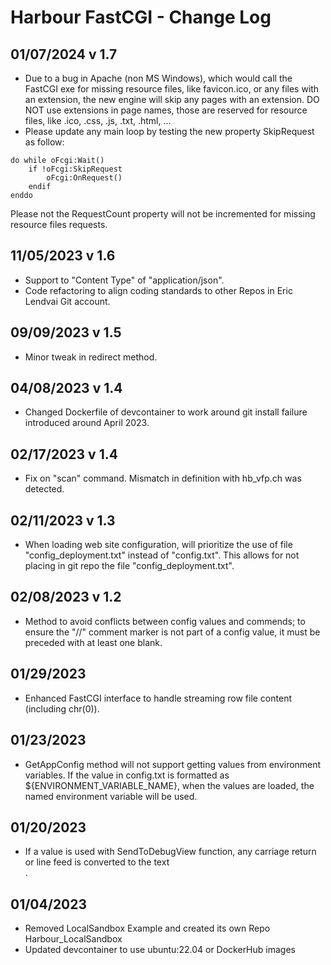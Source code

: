 # Harbour FastCGI - Change Log

## 01/07/2024 v 1.7
* Due to a bug in Apache (non MS Windows), which would call the FastCGI exe for missing resource files, like favicon.ico, or any files with an extension, the new engine will skip any pages with an extension. DO NOT use extensions in page names, those are reserved for resource files, like .ico, .css, .js, .txt, .html, ...
* Please update any main loop by testing the new property SkipRequest as follow:
```
do while oFcgi:Wait()
    if !oFcgi:SkipRequest
        oFcgi:OnRequest()
    endif
enddo
```
Please not the RequestCount property will not be incremented for missing resource files requests.

## 11/05/2023 v 1.6
* Support to "Content Type" of "application/json".
* Code refactoring to align coding standards to other Repos in Eric Lendvai Git account.

## 09/09/2023 v 1.5
* Minor tweak in redirect method.

## 04/08/2023 v 1.4
* Changed Dockerfile of devcontainer to work around git install failure introduced around April 2023.

## 02/17/2023 v 1.4
* Fix on "scan" command. Mismatch in definition with hb_vfp.ch was detected.

## 02/11/2023 v 1.3
* When loading web site configuration, will prioritize the use of file "config_deployment.txt" instead of "config.txt". This allows for not placing in git repo the file "config_deployment.txt".

## 02/08/2023 v 1.2
* Method to avoid conflicts between config values and commends; to ensure the "//" comment marker is not part of a config value, it must be preceded with at least one blank.

## 01/29/2023
* Enhanced FastCGI interface to handle streaming row file content (including chr(0)).

## 01/23/2023
* GetAppConfig method will not support getting values from environment variables. If the value in config.txt is formatted as ${ENVIRONMENT_VARIABLE_NAME}, when the values are loaded, the named environment variable will be used.

## 01/20/2023
* If a value is used with SendToDebugView function, any carriage return or line feed is converted to the text <br>.

## 01/04/2023
* Removed LocalSandbox Example and created its own Repo  Harbour_LocalSandbox
* Updated devcontainer to use ubuntu:22.04 or DockerHub images
